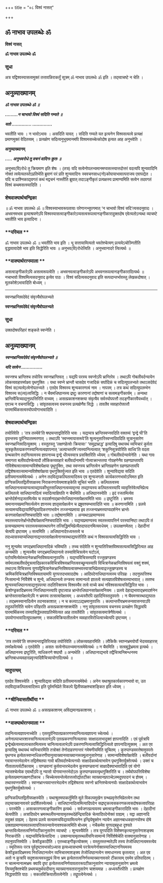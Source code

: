 +++
title = "०८ विश्वं नासत्"

+++


## ॐ नाभाव उपलब्धेः ॐ

**विश्वं नासत्**

**ॐ नाभाव उपलब्धेः ॐ**

### **सुधा**

अत्र यद्विश्वस्यासत्वमुक्तं तत्तावन्निराकर्तुं सूत्रम् ॐ नाभाव उपलब्धेः ॐ इति । तद्य्वाचष्टे न चेति ।

## **अनुव्याख्यानम्**

***ॐ नाभाव उपलब्धेः ॐ ॥***

***.........न चाभावो विश्वं सदिति गम्यते ॥***

***यतो .............. ..............***

भवतीति भावः । न भावोऽभावः । असदिति यावत् । सदिति गम्यते यत इत्यनेन विश्वसत्यत्वे प्रत्यक्षं प्रमाणमुक्तं वेदितव्यम् । प्रत्यक्षेण सदित्यनुभूयमानमपि विश्वमसच्चेत्कोदोष इत्यत आह अनुभवेति ।

**अनुव्याख्यानम्**

***..... अनुभवरोधे तु वचनं वादिनः कुतः ॥***

अनुभव(वि)रोधे तु क्रियमाण इति शेषः । (तत्र) यदि सत्वेनोपलभ्यमानमप्यसत्स्यात्तदोत्तरं वदत्यपि शून्यवादिनि नोक्तं त्वयेत्यतस्तेऽप्रतिभेति ब्रुवाणं परं प्रति शून्यवादिनः स्ववचनसाध(नो)कोपायाभावात्पराजय एवापद्येत । यदि च प्राश्निकाद्यवगतं कथं मद्वचनं नास्तीति ब्रूयात् तदाऽङ्गीकृतं प्रत्यक्षस्य प्रामाण्यमिति सत्वेन तदवगतं विश्वं कथमसत्स्यादिति ।

### **शेषवाक्यार्थचन्द्रिका**

॥ ॐ नाभाव उपलब्धेः ॐ ॥ विश्वस्याभावरूपतायाः परेणानभ्युपगमात् ‘न चाभावो विश्वं सदि’त्यसदनुवादः । अभवनमभाव इत्याश्रयणेऽपि विश्वस्यासत्वाङ्गीकारेऽप्यसत्वरूपत्वानङ्गीकारादुक्तदोष एवेत्यतोऽन्यथा व्याचष्टे भवतीति भाव इत्यादिना ।

### **परिमल **

ॐ नाभाव उपलब्धेः ॐ ॥ भवतीति भाव इति । भू सत्तायामित्यतो भवतेश्चेत्यण् प्रत्ययेऽचोञ्णितीति वृद्धावावादेशे भाव इति सिद्धेरिति भावः ॥ अनुभव(वि)रोधेत्विति । अनुभवानादरे त्वित्यर्थः ॥

### **वाक्यार्थरत्नमाला **

असत्वाङ्गीकारेऽपि असत्वरूपत्वेति । अभवनवत्वाङ्गीकारेऽपि अभवनरूपत्वानङ्गीकारादित्यर्थः ॥ नचाभावो विश्वमित्यसदनुवाद इत्येव पाठः । विश्वं सदित्यसदनुवाद इति सत्पदान्तर्भावस्तु लेखकदोषात् । मूलकोशेऽभावादिति बोध्यम् ।

------------------------------------------------------------------------

स्वप्नभ्रान्तिवदेवेदं संवृत्त्यैवोपलभ्यते

**स्वप्नभ्रान्तिवदेवेदं संवृत्त्यैवोपलभ्यते**

### **सुधा**

उक्तदोषपरिहारं शङ्कते स्वप्नेति ।

## **अनुव्याख्यानम्**

***स्वप्नभ्रान्तिवदेवेदं संवृत्त्यैवोपलभ्यते ॥***

***यदि सत्वेन ...............***

स्वप्नश्च भ्रान्तिश्च तयोरिव स्वप्नभ्रान्तिवत् । यद्यपि परस्य स्वप्नोऽपि भ्रान्तिरेव । तथाऽपि गोबलीवर्दन्यायेन लोकव्यवहारमपेक्ष्य पृथगुक्तिः । यथा स्वप्ने भ्रान्तौ चासदेव गजादिकं सर्पादिकं च सदित्युपलभ्यते तथाऽसदेवेदं विश्वं स(त्यत्वे)त्वेनोपलभ्यते । एतदेव विश्वस्य शून्यकारणत्वं नाम । नापरम् । तत्र कथं सदित्युपलम्भेन विश्वस्य स(त्य)त्वसिद्धिः । न चैवमधिष्ठानस्य द्रष्टुः कारणानां तद्दोषाणां च सत्वमङ्गीकार्यम् । अन्यथा भ्रान्तिवैचित्र्याद्यनुपपत्तिरिति वाच्यम् । असत्प्रकाशनशक्त्या संवृत्यैव सर्वस्योपपत्तौ तदङ्गीकारवैयर्थ्यात् । एवञ्च न वचनासिद्धिः । सांवृतसत्वस्य वचनस्य प्रत्यक्षेणैव सिद्धेः । तावतैव व्यवहारोपपत्तौ पारमार्थिकसत्वस्योपयोगाभावादिति ।

### **शेषवाक्यार्थचन्द्रिका**

तयोरिवेति । ‘तत्र तस्येवे’ति षष्ठ्यन्ताद्वतिरिति भावः । यद्यप्यत्र भ्रान्तिस्वप्नवदिति वक्तव्यं ‘द्वन्द्वे घी’ति दृयन्तस्य पूर्वनिपातस्मरणात् । तथाऽपि ‘स्वप्नमायासरूपे’ति श्रुत्यनुसारिस्वप्नादिवदिति सूत्रानुसारेण स्वप्नभ्रान्तिवदित्युक्तम् । वस्तुतस्तु ‘लक्षणहेत्वोः क्रियायाः’ ‘समुद्राभ्राद्ध’ इत्यादिषु यथायथं व्यभिचारं कुर्वता सूत्रकृतैतत्प्रकरणस्यानित्यत्वज्ञापनात् ‘अल्पाच्तरमि’त्यस्यानित्यत्वात् ‘शकुनिसूत्रयोरिति साध्वि’ति वदता ग्रन्थकारेण तदनित्यत्वस्य ज्ञापनाच्च द्वन्द्वे धीत्यस्यात्र प्रसक्तिरिति ध्येयम् ॥ गोबलीवर्दन्यायेनेति । यथा गावः समागता बलीवर्दाश्चेत्यादौ लौकिकव्यवहारे बलीवर्दानामपि गोत्वाक्रान्ततया गोग्रहणेनैव ग्रहणप्राप्तावपि गोविशेषत्वात्सामान्यविशेषापेक्षया पृथुगुक्तिः, तथा स्वप्नस्य भ्रान्तित्वेन भ्रान्तिग्रहणेन ग्रहणप्राप्तावपि तद्विशेषत्वात्सामान्यविशेषापेक्षया पृथगुक्तिर्युज्यत इति भावः ॥ एतदेवेति । शून्याविद्यया सदिति प्रतीयमानत्वमेवेत्यर्थः । अनेन तदविद्याकल्पितत्वादिरूप एव शून्यजगतोः कार्यकारणभावोऽभिमत इति प्राग्विकल्पितद्वितीयपक्षस्य निराकरणायेयमाशङ्केति सूचितं भवति । कल्पितत्वस्य साधिष्ठानत्वव्याप्यत्वाव्द्यापकीभूतसाधिष्ठानत्वव्यावृत्त्या तव्द्याप्यस्य कल्पितत्वस्यापि व्यावृत्तिरेवेत्यभिप्रेत्य कल्पितत्वे साधिष्ठानादित्वं स्यादित्याक्षिपति न चैवमिति ॥ अधिष्ठानस्येति । इदं रजतमित्येव भ्रान्तेर्दर्शनाद्रजतमित्येव च तददर्शनाद्भ्रान्तेरधिष्ठानसापेक्षत्वमिति भावः ॥ द्रष्टुरिति । भ्रमस्य समानानयप्रमानिवर्त्यत्वेन ज्ञानस्य ज्ञातृसापेक्षत्वेन च द्रष्ट्रवश्यम्भावादिति भावः ॥ करणानामिति । प्रलये सत्यामप्यविद्यायामिन्द्रियादिकरणाभावेन तज्जन्यप्रमाया इव तज्जन्यभ्रमस्याप्यदर्शनेन भ्रान्तेः करणसापेक्षत्वनिश्चयादिति भावः ॥ तद्दोषाणामिति । अन्यथाऽप्रामाण्यस्य स्वतस्त्वापत्तेर्भ्रान्तेर्दोषापेक्षत्वनिश्चयादिति भावः । यद्यप्यप्रमाण्यस्य स्वतस्त्वापत्तिर्न परस्यानिष्टा तथाऽपि तं प्रत्यप्यप्रामाण्य परतस्त्वव्यवस्थापनेन तत्सिद्धिमभिप्रेत्यैतदापादनमित्यवधेयम् । उपलक्षणमेतत् । देहादीनां चेत्यपि द्रष्टव्यम् ॥ सत्वमिति । अधिष्ठानादेरध्यस्तत्वे च तदध्यासस्याप्यधिष्ठानाद्यन्तरसापेक्षत्वेनानवस्थाद्यापत्तेरिति कथं न विश्वसत्यत्वसिद्धिरिति भावः ।

ननु शून्यमेव जगद्भ्रमाधिष्ठानादिकं भविष्यति । तच्च सदेवेति न शून्यातिरिक्तविश्वसत्यत्वसिद्धिरित्यत आह अन्यथेति । शून्यस्यैव जगद्भ्रमाधिष्ठानत्वे तस्याविचित्रत्वेन घटोऽयं, पटोयमित्येवंरूपानेकभ्रान्तिविषयत्वानुपपत्तिः । यद्यप्यविचित्रस्यापि रज्जुखण्डस्य सर्पमालाबलीवर्दमूत्रत्वादिप्रकारकविचित्रविषयभ्रान्तित्ववच्छून्यस्यापि विचित्रानेकभ्रान्तिविषयत्वं वक्तुं शक्यं, तथाऽप्य विचित्रस्य युगपद्विचित्रानेकभ्रान्तिविषयत्वासम्भवस्यात्राभिप्रेतत्वाद्रज्जुखण्डस्य च क्रमिकविचित्रभ्रान्तिविषयतायामपि युगपत्तदभावाददोषः । आदिपदेनाधिष्ठानत्वस्य परिग्रहः । तदनुपपत्तिश्च निःसामान्ये निर्विशेषे च शून्ये, अधिष्ठानत्वे तन्त्रस्य सामान्यतो ज्ञातत्वे सत्यज्ञातविशेषत्वस्याभावात् । ततश्च शून्यस्याधिष्ठानत्वाद्यनुपपत्त्या तदतिरिक्तस्य विश्वस्यैव तत्वे वाच्ये कथं नविश्वसत्यत्वसिद्धिरित भावः । केशोण्ड्रकादिभ्रमस्य निरधिष्ठानस्यापि दृष्टत्वान्न भ्रान्तेरधिष्ठानसापेक्षत्वनियमः । प्रलये देहाद्यभावाद्भ्रमादर्शनेन भ्रान्तेस्तत्सापेक्षत्वेऽपि न भ्रमस्य तत्सत्वापेक्षत्वम् । अध्यस्तैरपि दहादिभिस्तदुपपत्तेः । न चैवमनवस्थाद्यापातः । तद्भ्रमस्यानादित्वेन तदनवकाशात् । न च कल्पाऽऽद्यभ्रमानुपपत्तिः । कल्पान्तरीयभ्रमजन्यवासनयाऽपि तदुपपत्तिरिति भावेन परिहरति असत्प्रकाशनशक्त्येति । ननु सांवृतसत्यस्य वचनस्य प्रत्यक्षेण सिद्धावपि पारमार्थिकस्य तस्यासिद्धेस्तवाप्रतिभैवेत्यत आह तावतैवेति । सांवृतसत्वमात्रेणैवेत्यर्थः । उपयोगाभावादित्युपलक्षणम् । सकलविक्रियातीतत्वेन व्यवहारविरोधित्वाच्चेत्यपि द्रष्टव्यम् ।

### **परिमल **

‘तत्र तस्येवे’ति सप्तम्यन्ताद्वतिरित्याह तयोरिवेति ॥ लोकव्यवहारमिति । लौकिकैः स्वाप्नभ्रमयोर्यो भेदव्यवहारस् तमपेक्ष्येत्यर्थः ॥ एतदेवेति । असतः सत्वेनोपलभ्यमानत्वमेवेत्यर्थः ॥ न चैवमिति । सत्वबुद्धेभ्रमत्व इत्यर्थः । अधिष्ठानस्य द्रष्टुरिति, व्यधिकरणे षष्ठ्यौ ॥ अन्यथेति । अधिष्ठानाद्यभावे तद्वैचित्र्यनिबन्धनस्य भ्रान्तिबाधव्यवहारप्रवृत्त्यादिवैचित्र्यायोगादित्यर्थः ॥

### **यादुपत्यम्**

एतदेव विश्वस्येति । शून्याविद्यया सदिति प्रतीयमानत्वमेवेर्थः । अनेन यथाश्रुतकार्यकारणभावो वा, उत तदविद्याकल्पितत्वादिरूप इति पूर्वमभिप्रेते विकल्पे द्वितीयपक्षश्चाशङ्कित इति ध्येयम् ।

### **श्रीनिवासतीर्थीया **

ॐ नाभाव उपलब्धेः ॐ ॥ असत्प्रकाशनम् अविद्यमानप्रकाशनम् ।

### **वाक्यार्थरत्नमाला **

तदनित्यत्वज्ञापनाच्चेति । एतत्पूर्वनिपातप्रकारणस्यानित्यत्वज्ञापना च्चेत्यर्थः । अनेनाल्पाच्तरशास्त्रानित्यत्वलाभेऽपि एतत्प्रकरणानित्यतायाः साक्षादलाभादुक्तं ज्ञापनादिति । एवं पूर्वत्रापि द्वन्द्वेच्छेत्यस्याल्पचतरमित्यस्य चानित्यत्वलाभेऽपि प्रकरणानित्यत्वासिद्धिरित्यतो ज्ञापनादित्युक्तम् । अत एव इत्यादिषु यथायथं व्यभिचारमिति तत्रोक्तं तेनोदाहरणान्तरं गवेषणीयमिति सूचितम् । कुरुपाण्डववत्तेषामुपपत्तेः पृथग्वच इत्येतत्स्वप्नाधिकरणीयानुव्याख्यानव्याख्यानरूपमूलानुसारेणाह । सामान्यविशेषापेक्षयेति । बलीवर्दानां गवावान्तरभेदत्वेन तद्विशेषतया गावो बलिवर्दाश्चेत्यनयोः साक्षादेकार्थत्वाभावेन पृथगुक्तिर्युक्तेत्यर्थः । उक्तं च गीतातात्पर्यटीकायाम् । पाण्डवानां कुर्ववान्तरभेदत्वेन कुरुपाण्डवानां साक्षादैक्याभावादिति एवं योगो न्यासश्चेत्येक एवार्थोऽपि तु न्यासो योगावान्तरभेदोऽतः कुरुपाण्डववत्पृथगुक्तिरिति च । तथैवोपपत्तिविशेषा इत्येतत्प्रमाणलक्षणटीकाच । चिच्चेत्ययन्तेत्येतत्तत्वोद्योतटीका व्याख्यानप्रपञ्चेऽस्मदुपपादनं च ज्ञेयम् । तथास्वप्नस्येति । स्वप्नभ्रान्त्यवान्तरभेदत्वेन तद्विशेषतया स्वप्नो भ्रान्तिश्चेत्यनयोः साक्षादेकार्थत्वाभावेन पृथगुक्तिर्युक्तेत्यर्थः ।

प्राग्विकल्पितद्वितीयपक्षस्येति । यथाश्रुतमपाकर्तुमिति मूले विकल्पमुखेन ग्रन्थप्रवृत्तेरभिप्रेतत्वेन तथा तद्य्वाख्यानावसरे प्रदर्शितस्येत्यर्थः । साधिष्टानादित्वमित्यादिपदेन सद्रष्टृकत्वसकरणकत्वसदोषकत्वपरिग्रहः । परस्येति । असत्कारणत्वाङ्गीकारिण इत्यर्थः । सर्वजगत्प्रत्ययस्य भ्रमत्वाङ्गीकारादिति भावः । देहादीनां चेत्यपीति । अत्रादिपदेन भ्रमस्थलीयन्यायामृतस्थदेहेन्द्रियादिकं चेत्यादिपदेनोक्तं ग्राह्यम् । यद्वा अज्ञानादि तदुक्तं ग्राह्यम् । देहस्य प्रलये सत्यामप्यविद्यायामित्यनेन इन्द्रियेषूक्तेन न्यायेन अज्ञानबाधकज्ञानयोश्च दोषे उक्ताप्रामाण्यस्वतस्त्वापत्तिरूपन्यायेनावश्यकत्वमिति बोध्यम् । नचैकमेव युगपद्बहुधा दृश्यते भ्रान्तावित्येतत्तत्वनिर्णयटीकानुसारेण व्याचष्टे । शून्यस्यैवेति । तत्र युगपदिति विशेषणकृत्यानुसारेणाशङ्क्य निराकरोति । यद्यप्यविचित्रेत्यादिना । उक्तन्यायामृतस्थलीयनिःसामान्ये निर्विशेषेचेति वाक्यानुसारेणाह । तदनुपपत्तिश्वेति । केशोंड्रकादीति । एतच्चाङ्गीकृत्योक्तम् । वस्तुतस्तन्मतेऽपि तस्य तेजोधिष्टानत्वमस्त्येव । स्मृतिरूपः परत्र पूर्वदृष्टावभासोऽध्यास इत्यध्यासभाष्ये परत्रेत्यनेनोक्तस्याधिष्टाननियमस्य केशोंड्रकादिभ्रमस्य निरधिष्टानत्वेन व्यभिचारमाशङ्क्य तेजोधिष्ठानत्वेन समाधानस्य कृतत्वात् । अत एव अतो न कुत्रापि सदृशसत्यवस्तुद्वयं विना भ्रम इत्येतत्तत्वनिर्णयव्याख्यानावसरे टीकायाम् एवमेव प्रतिपादितम् । न चात्मन्यनात्मभ्रमः क्वापि दृष्ट इत्येतत्तत्वनिर्णयावताररूपटीकानुसारेण न्यायामृतानुसारेण भ्रमत्वे त्वियमुक्तिश्चेति प्रथमचतुर्थपादीयानु व्याख्यानावतारानुसारेण चाशयमाह । अध्यस्तैरपीति । प्रत्यक्षेण सिद्धावपीति पाठः । सकलविक्रियातीतत्वेनेति । तद्रूपत्वेनेत्यर्थः ।

